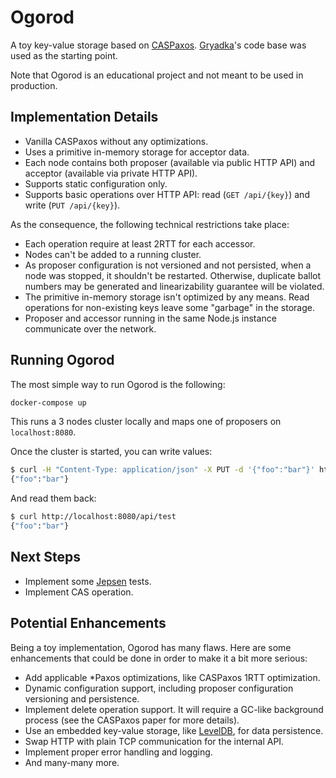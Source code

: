 # Ogorod

A toy key-value storage based on [CASPaxos](https://arxiv.org/abs/1802.07000). [Gryadka](https://github.com/gryadka/js)'s code base was used as the starting point.

Note that Ogorod is an educational project and not meant to be used in production.

## Implementation Details

* Vanilla CASPaxos without any optimizations.
* Uses a primitive in-memory storage for acceptor data.
* Each node contains both proposer (available via public HTTP API) and acceptor (available via private HTTP API).
* Supports static configuration only.
* Supports basic operations over HTTP API: read (`GET /api/{key}`) and write (`PUT /api/{key}`).

As the consequence, the following technical restrictions take place:

* Each operation require at least 2RTT for each accessor.
* Nodes can't be added to a running cluster.
* As proposer configuration is not versioned and not persisted, when a node was stopped, it shouldn't be restarted. Otherwise, duplicate ballot numbers may be generated and linearizability guarantee will be violated.
* The primitive in-memory storage isn't optimized by any means. Read operations for non-existing keys leave some "garbage" in the storage.
* Proposer and accessor running in the same Node.js instance communicate over the network.

## Running Ogorod

The most simple way to run Ogorod is the following:

```bash
docker-compose up
```

This runs a 3 nodes cluster locally and maps one of proposers on `localhost:8080`.

Once the cluster is started, you can write values:

```bash
$ curl -H "Content-Type: application/json" -X PUT -d '{"foo":"bar"}' http://localhost:8080/api/test
{"foo":"bar"}
```

And read them back:

```bash
$ curl http://localhost:8080/api/test
{"foo":"bar"}
```

## Next Steps

* Implement some [Jepsen](https://github.com/jepsen-io/jepsen) tests.
* Implement CAS operation.

## Potential Enhancements

Being a toy implementation, Ogorod has many flaws. Here are some enhancements that could be done in order to make it a bit more serious:

* Add applicable *Paxos optimizations, like CASPaxos 1RTT optimization.
* Dynamic configuration support, including proposer configuration versioning and persistence.
* Implement delete operation support. It will require a GC-like background process (see the CASPaxos paper for more details).
* Use an embedded key-value storage, like [LevelDB](https://github.com/Level/levelup), for data persistence.
* Swap HTTP with plain TCP communication for the internal API.
* Implement proper error handling and logging.
* And many-many more.
